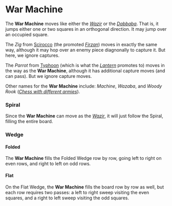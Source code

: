 # War Machine

The **War Machine** moves like either the [*Wazir*](wazir.html)
or the [*Dabbaba*](dabbaba.html). That is, it jumps either one or
two squares in an orthogonal direction. It may jump over an 
occupied square.

The *Zig* from [Scirocco](#chess-v:rules/scirocco) (the promoted
[*Firzan*](ferz.html?piece=firzan)) moves in exactly the same way,
although it may hop over an enemy piece diagnonally to capture it.
But here, we ignore captures.

The *Parrot* from [Typhoon](#chess-v:rules/typhoon-revised) (which
is what the [*Lantern*](lantern.html) promotes to) moves in the way
as the **War Machine**, although it has additional capture moves
(and can pass). But we ignore capture moves.

Other names for the **War Machine** include: *Machine*, *Wazaba*, 
and *Woody Rook* ([*Chess with different armies*](#wiki)).

### Spiral

Since the **War Machine** can move as the [*Wazir*](wazir.html),
it will just follow the Spiral, filling the entire board.

### Wedge

#### Folded

The **War Machine** fills the Folded Wedge row by row, going left
to right on even rows, and right to left on odd rows.

#### Flat

On the Flat Wedge, the **War Machine** fills the board row by row
as well, but each row requires two passes: a left to right sweep visiting
the even squares, and a right to left sweep visiting the odd squares.
